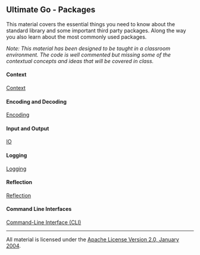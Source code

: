 ## Ultimate Go - Packages

This material covers the essential things you need to know about the standard library and some important third party packages. Along the way you also learn about the most commonly used packages.

*Note: This material has been designed to be taught in a classroom environment. The code is well commented but missing some of the contextual concepts and ideas that will be covered in class.*

#### Context
[Context](../../../go/packages/context/README.md)

#### Encoding and Decoding
[Encoding](../../../go/packages/encoding/README.md)

#### Input and Output
[IO](../../../go/packages/io/README.md)

#### Logging
[Logging](../../../go/packages/logging/README.md)

#### Reflection
[Reflection](../../../go/packages/reflection/README.md)

#### Command Line Interfaces
[Command-Line Interface (CLI)](../../../go/cli/README.md)
___
All material is licensed under the [Apache License Version 2.0, January 2004](http://www.apache.org/licenses/LICENSE-2.0).
